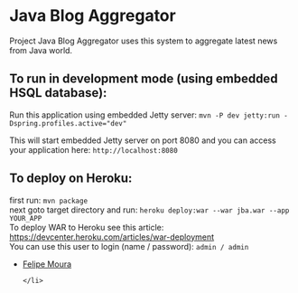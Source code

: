 <h1>Java Blog Aggregator</h1>

<p>Project Java Blog Aggregator uses this system to aggregate latest news from Java world.</p>

<h2>To run in development mode (using embedded HSQL database):</h2>

<p>
Run this application using embedded Jetty server: <code>mvn -P dev jetty:run -Dspring.profiles.active="dev"</code>
</p>

<p>This will start embedded Jetty server on port 8080 and you can access your application here: <code>http://localhost:8080</code></p>

<h2>To deploy on Heroku:</h2>

<p>
first run: <code>mvn package</code><br />
next goto target directory and run: <code>heroku deploy:war --war jba.war --app YOUR_APP</code><br />
To deploy WAR to Heroku see this article: <a href="https://devcenter.heroku.com/articles/war-deployment" target="_blank">https://devcenter.heroku.com/articles/war-deployment</a><br />
You can use this user to login (name / password): <code>admin / admin</code>
</p>

<ul>
	<li>
		<a href="http://www.facebook.com/felipewom" target="_blank" title="Page on Facebook">Felipe Moura</a>
		
	</li>
</ul>